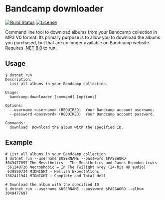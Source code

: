 # Bandcamp downloader

[![Build Status][build-shield]][build-link]
[![License][license-shield]][license-link]

[build-shield]: https://github.com/metalnem/bandcamp-downloader/actions/workflows/dotnet.yml/badge.svg
[build-link]: https://github.com/metalnem/bandcamp-downloader/actions/workflows/dotnet.yml
[license-shield]: https://img.shields.io/badge/license-MIT-blue.svg?style=flat
[license-link]: https://github.com/metalnem/bandcamp-downloader/blob/master/LICENSE

Command line tool to download albums from your Bandcamp collection in MP3
V0 format. Its primary purpose is to allow you to download the albums you
purchased, but that are no longer available on Bandcamp website. Requires
[.NET 8.0](https://dotnet.microsoft.com/en-us/download/dotnet/8.0) to run.

## Usage

```
$ dotnet run
Description:
  List all albums in your Bandcamp collection.

Usage:
  bandcamp-downloader [command] [options]

Options:
  --username <username> (REQUIRED)  Your Bandcamp account username.
  --password <password> (REQUIRED)  Your Bandcamp account password.

Commands:
  download  Download the album with the specified ID.
```

## Example

```shell
# List all albums in your Bandcamp collection
$ dotnet run --username $USERNAME --password $PASSWORD
3049477697 The Messthetics — The Messthetics and James Brandon Lewis
 561248726 Necrophobic — In The Twilight Grey (24-bit HD audio)
 639550734 MIDNIGHT — Hellish Expectations
1362411941 MIDNIGHT — Complete and Total Hell

# Download the album with the specified ID
$ dotnet run --username $USERNAME --password $PASSWORD --album 3049477697
```
